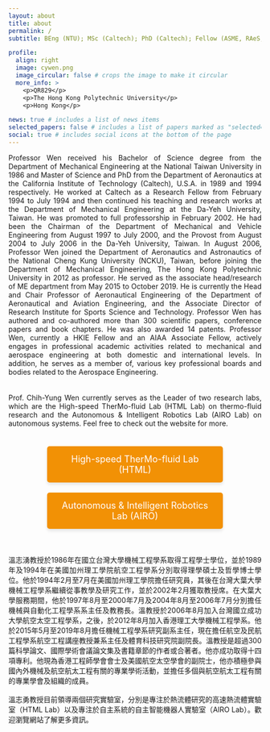 ```yaml
---
layout: about
title: about
permalink: /
subtitle: BEng (NTU); MSc (Caltech); PhD (Caltech); Fellow (ASME, RAeS, HKIE); Associate Fellow/AIAA

profile:
  align: right
  image: cywen.png
  image_circular: false # crops the image to make it circular
  more_info: >
    <p>QR829</p>
    <p>The Hong Kong Polytechnic University</p>
    <p>Hong Kong</p>

news: true # includes a list of news items
selected_papers: false # includes a list of papers marked as "selected={true}"
social: true # includes social icons at the bottom of the page
---
```


<head>
    <meta charset="UTF-8">
    <meta name="viewport" content="width=device-width, initial-scale=1.0">
    <style>
        .button-container {
            display: flex;
            justify-content: center;
            gap: 20px;
            margin-top: 20px;
            flex-wrap: wrap;
        }
        .button-container a {
            text-decoration: none;
            padding: 15px 25px;
            color: white;
            background-color: #f29105;
            border-radius: 5px;
            font-size: 18px;
            text-align: center;
            width: 100%;
            max-width: 300px;
            box-shadow: 0 4px 6px rgba(0, 0, 0, 0.1);
            transition: background-color 0.3s ease;
        }
        .button-container a:hover {
            background-color: #c17408;
        }
    </style>
</head>

<div align="justify">
Professor Wen received his Bachelor of Science degree from the Department of Mechanical Engineering at the National Taiwan University in 1986 and Master of Science and PhD from the Department of Aeronautics at the California Institute of Technology (Caltech), U.S.A. in 1989 and 1994 respectively. He worked at Caltech as a Research Fellow from February 1994 to July 1994 and then continued his teaching and research works at the Department of Mechanical Engineering at the Da-Yeh University, Taiwan. He was promoted to full professorship in February 2002. He had been the Chairman of the Department of Mechanical and Vehicle Engineering from August 1997 to July 2000, and the Provost from August 2004 to July 2006 in the Da-Yeh University, Taiwan. In August 2006, Professor Wen joined the Department of Aeronautics and Astronautics of the National Cheng Kung University (NCKU), Taiwan, before joining the Department of Mechanical Engineering, The Hong Kong Polytechnic University in 2012 as professor. He served as the associate head/research of ME department from May 2015 to October 2019. He is currently the Head and Chair Professor of Aeronautical Engineering of the Department of Aeronautical and Aviation Engineering, and the Associate Director of Research Institute for Sports Science and Technology. Professor Wen has authored and co-authored more than 300 scientific papers, conference papers and book chapters. He was also awarded 14 patents. Professor Wen, currently a HKIE Fellow and an AIAA Associate Fellow, actively engages in professional academic activities related to mechanical and aerospace engineering at both domestic and international levels. In addition, he serves as a member of, various key professional boards and bodies related to the Aerospace Engineering.
<br/>
<br/>
<br/>
Prof. Chih-Yung Wen currently serves as the Leader of two research labs, which are the High-speed TherMo-fluid Lab (HTML Lab) on thermo-fluid research and the Autonomous & Intelligent Robotics Lab (AIRO Lab) on autonomous systems. Feel free to check out the website for more.
<br/>
<br/>
<div class="button-container">
    <a href="https://htmlgh034.github.io/" target="_blank">High-speed TherMo-fluid Lab (HTML)</a>
    <a href="https://gh034.github.io/" target="_blank">Autonomous & Intelligent Robotics Lab (AIRO)</a>
</div>
<br/>
<br/>
<br/>
溫志湧教授於1986年在國立台灣大學機械工程學系取得工程學士學位，並於1989年及1994年在美國加州理工學院航空工程學系分別取得理學碩士及哲學博士學位。他於1994年2月至7月在美國加州理工學院擔任研究員，其後在台灣大葉大學機械工程學系繼續從事教學及研究工作，並於2002年2月獲取教授席。在大葉大學服務期間，他於1997年8月至2000年7月及2004年8月至2006年7月分別擔任機械與自動化工程學系系主任及教務長。溫教授於2006年8月加入台灣國立成功大學航空太空工程學系，之後，於2012年8月加入香港理工大學機械工程學系。他於2015年5月至2019年8月擔任機械工程學系研究副系主任，現在擔任航空及民航工程學系航空工程講座教授兼系主任及體育科技研究院副院長。溫教授是超過300篇科學論文、國際學術會議論文集及書籍章節的作者或合著者。他亦成功取得十四項專利。他現為香港工程師學會會士及美國航空太空學會的副院士，他亦積極參與國內外機械及航空航太工程有關的專業學術活動，並擔任多個與航空航太工程有關的專業學會及組織的成員。
<br/>
<br/>
溫志勇教授目前領導兩個研究實驗室，分別是專注於熱流體研究的高速熱流體實驗室（HTML Lab）以及專注於自主系統的自主智能機器人實驗室（AIRO Lab）。歡迎瀏覽網站了解更多資訊。
<br/>
<br/>
<br/>
</div>
